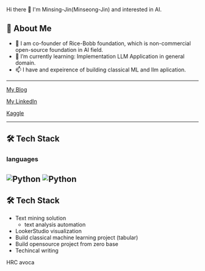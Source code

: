 
Hi there 👋 I'm Minsing-Jin(Minseong-Jin) and interested in AI.

## 🚀 About Me

- 🍚 I am co-founder of Rice-Bobb foundation, which is non-commercial open-source foundation in AI field.
- 🌱 I’m currently learning: Implementation LLM Application in general domain.
- 📫 I have and expeirence of building classical ML and llm aplication.

-------

[My Blog](https://velog.io/@minsing-jin)<br>

[My LinkedIn](https://www.linkedin.com/in/minseong-jin-8b4423288/)<br>

[Kaggle](https://www.kaggle.com/minsingjinkinghee)

-------

## 🛠️ Tech Stack
### languages
![Python](https://img.shields.io/badge/Python-3776AB?style=flat&logo=python&logoColor=white)
![Python]([https://img.shields.io/badge/Python-3776AB?style=for-the-badge&logo=python&logoColor=white](https://img.shields.io/badge/C++-00599C?style=for-the-badge&logo=c%2B%2B&logoColor=white))
-----------
## 🛠️ Tech Stack
- Text mining solution
  - text analysis automation
- LookerStudio visualization
- Build classical machine learning project (tabular)
- Build opensource project from zero base
- Techincal writing


HRC avoca
